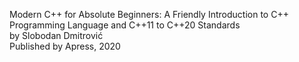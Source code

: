 Modern C++ for Absolute Beginners: A Friendly Introduction to C++ Programming Language and C++11 to C++20 Standards
<br>
by Slobodan Dmitrović
<br>
Published by Apress, 2020
